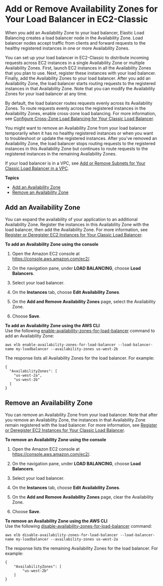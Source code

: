 # Add or Remove Availability Zones for Your Load Balancer in EC2\-Classic<a name="enable-disable-az"></a>

When you add an Availability Zone to your load balancer, Elastic Load Balancing creates a load balancer node in the Availability Zone\. Load balancer nodes accept traffic from clients and forward requests to the healthy registered instances in one or more Availability Zones\.

You can set up your load balancer in EC2\-Classic to distribute incoming requests across EC2 instances in a single Availability Zone or multiple Availability Zones\. First, launch EC2 instances in all the Availability Zones that you plan to use\. Next, register these instances with your load balancer\. Finally, add the Availability Zones to your load balancer\. After you add an Availability Zone, the load balancer starts routing requests to the registered instances in that Availability Zone\. Note that you can modify the Availability Zones for your load balancer at any time\.

By default, the load balancer routes requests evenly across its Availability Zones\. To route requests evenly across the registered instances in the Availability Zones, enable cross\-zone load balancing\. For more information, see [Configure Cross\-Zone Load Balancing for Your Classic Load Balancer](enable-disable-crosszone-lb.md)\.

You might want to remove an Availability Zone from your load balancer temporarily when it has no healthy registered instances or when you want to troubleshoot or update the registered instances\. After you've removed an Availability Zone, the load balancer stops routing requests to the registered instances in this Availability Zone but continues to route requests to the registered instances in the remaining Availability Zones\.

If your load balancer is in a VPC, see [Add or Remove Subnets for Your Classic Load Balancer in a VPC](elb-manage-subnets.md)\.

**Topics**
+ [Add an Availability Zone](#add-availability-zone)
+ [Remove an Availability Zone](#remove-availability-zone)

## Add an Availability Zone<a name="add-availability-zone"></a>

You can expand the availability of your application to an additional Availability Zone\. Register the instances in this Availability Zone with the load balancer, then add the Availability Zone\. For more information, see [Register or Deregister EC2 Instances for Your Classic Load Balancer](elb-deregister-register-instances.md)\.

**To add an Availability Zone using the console**

1. Open the Amazon EC2 console at [https://console\.aws\.amazon\.com/ec2/](https://console.aws.amazon.com/ec2/)\.

1. On the navigation pane, under **LOAD BALANCING**, choose **Load Balancers**\.

1. Select your load balancer\.

1. On the **Instances** tab, choose **Edit Availability Zones**\.

1. On the **Add and Remove Availability Zones** page, select the Availability Zone\.

1. Choose **Save**\.

**To add an Availability Zone using the AWS CLI**  
Use the following [enable\-availability\-zones\-for\-load\-balancer](http://docs.aws.amazon.com/cli/latest/reference/elb/enable-availability-zones-for-load-balancer.html) command to add an Availability Zone:

```
aws elb enable-availability-zones-for-load-balancer --load-balancer-name my-loadbalancer --availability-zones us-west-2b
```

The response lists all Availability Zones for the load balancer\. For example:

```
{
  "AvailabilityZones": [
    "us-west-2a",
    "us-west-2b"
  ]
}
```

## Remove an Availability Zone<a name="remove-availability-zone"></a>

You can remove an Availability Zone from your load balancer\. Note that after you remove an Availability Zone, the instances in that Availability Zone remain registered with the load balancer\. For more information, see [Register or Deregister EC2 Instances for Your Classic Load Balancer](elb-deregister-register-instances.md)\.

**To remove an Availability Zone using the console**

1. Open the Amazon EC2 console at [https://console\.aws\.amazon\.com/ec2/](https://console.aws.amazon.com/ec2/)\.

1. On the navigation pane, under **LOAD BALANCING**, choose **Load Balancers**\.

1. Select your load balancer\.

1. On the **Instances** tab, choose **Edit Availability Zones**\.

1. On the **Add and Remove Availability Zones** page, clear the Availability Zone\.

1. Choose **Save**\.

**To remove an Availability Zone using the AWS CLI**  
Use the following [disable\-availability\-zones\-for\-load\-balancer](http://docs.aws.amazon.com/cli/latest/reference/elb/disable-availability-zones-for-load-balancer.html) command:

```
aws elb disable-availability-zones-for-load-balancer --load-balancer-name my-loadbalancer --availability-zones us-west-2a
```

The response lists the remaining Availability Zones for the load balancer\. For example:

```
{
    "AvailabilityZones": [
        "us-west-2b"
    ]
}
```